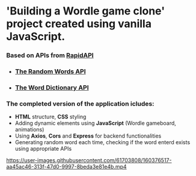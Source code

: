 # 'Building a Wordle game clone' project created using vanilla JavaScript. 
### Based on APIs from [RapidAPI](https://rapidapi.com/hub)
* ### [The Random Words API](https://rapidapi.com/sheharyar566/api/random-words5/)
* ### [The Word Dictionary API](https://rapidapi.com/twinword/api/word-dictionary/)

### The completed version of the application icludes:
* **HTML** structure, **CSS** styling
* Adding dynamic elements using **JavaScript** (Wordle gameboard, animations)
* Using **Axios**, **Cors** and **Express** for backend functionalities
* Generating random word each time, checking if the word enterd exists using appropriate APIs

https://user-images.githubusercontent.com/61703808/160376517-aa45ac46-313f-47d0-9997-8beda3e81e4b.mp4
